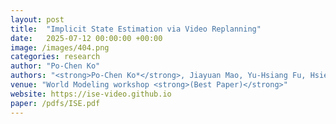 ```yaml
---
layout: post
title:  "Implicit State Estimation via Video Replanning"
date:   2025-07-12 00:00:00 +00:00
image: /images/404.png
categories: research
author: "Po-Chen Ko"
authors: "<strong>Po-Chen Ko*</strong>, Jiayuan Mao, Yu-Hsiang Fu, Hsien-Jeng Yeh, Chu-Rong Chen, Wei-Chiu Ma, Yilun Du, Shao-Hua Sun"
venue: "World Modeling workshop <strong>(Best Paper)</strong>"
website: https://ise-video.github.io
paper: /pdfs/ISE.pdf
---
```

